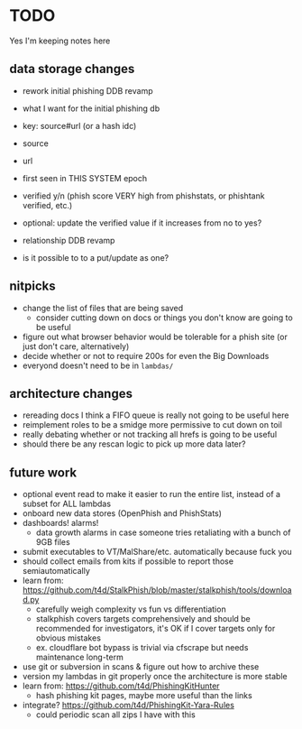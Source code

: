 # TODO

Yes I'm keeping notes here

## data storage changes
* rework initial phishing DDB revamp
* what I want for the initial phishing db
* key: source#url (or a hash idc)
* source
* url
* first seen in THIS SYSTEM epoch
* verified y/n (phish score VERY high from phishstats, or phishtank verified, etc.)
* optional: update the verified value if it increases from no to yes?

* relationship DDB revamp
* is it possible to to a put/update as one?

## nitpicks
* change the list of files that are being saved
  * consider cutting down on docs or things you don't know are going to be useful
* figure out what browser behavior would be tolerable for a phish site (or just don't care, alternatively)
* decide whether or not to require 200s for even the Big Downloads
* everyond doesn't need to be in `lambdas/`

## architecture changes
* rereading docs I think a FIFO queue is really not going to be useful here
* reimplement roles to be a smidge more permissive to cut down on toil
* really debating whether or not tracking all hrefs is going to be useful
* should there be any rescan logic to pick up more data later?

## future work
* optional event read to make it easier to run the entire list, instead of a subset for ALL lambdas
* onboard new data stores (OpenPhish and PhishStats)
* dashboards! alarms!
  * data growth alarms in case someone tries retaliating with a bunch of 9GB files
* submit executables to VT/MalShare/etc. automatically because fuck you
* should collect emails from kits if possible to report those semiautomatically
* learn from: https://github.com/t4d/StalkPhish/blob/master/stalkphish/tools/download.py
  * carefully weigh complexity vs fun vs differentiation
  * stalkphish covers targets comprehensively and should be recommended for investigators, it's OK if I cover targets only for obvious mistakes
  * ex. cloudflare bot bypass is trivial via cfscrape but needs maintenance long-term
* use git or subversion in scans & figure out how to archive these
* version my lambdas in git properly once the architecture is more stable
* learn from: https://github.com/t4d/PhishingKitHunter
  * hash phishing kit pages, maybe more useful than the links
* integrate? https://github.com/t4d/PhishingKit-Yara-Rules
  * could periodic scan all zips I have with this